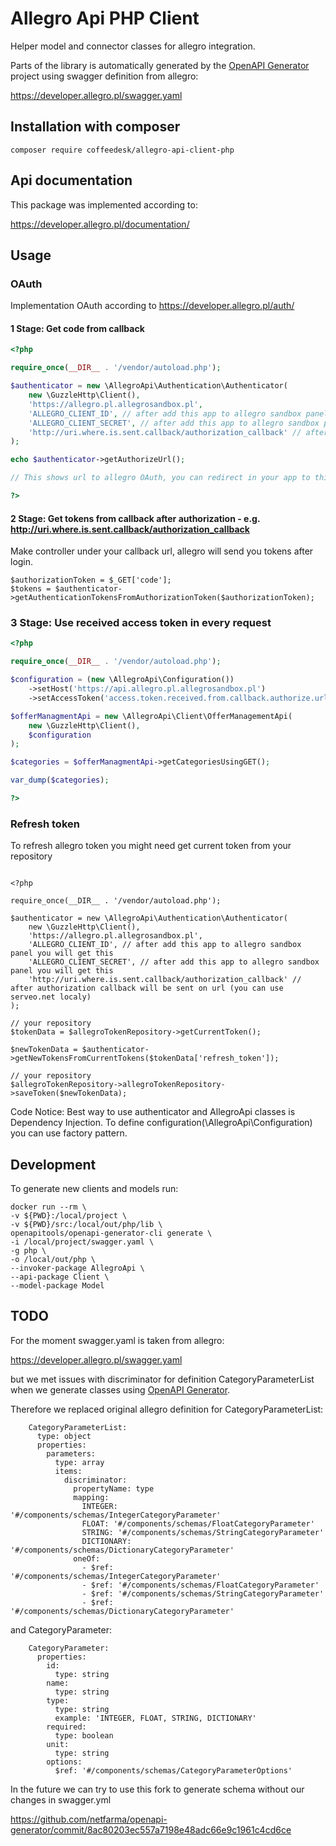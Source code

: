 # Allegro Api PHP Client

Helper model and connector classes for allegro integration.

Parts of the library is automatically generated by the [OpenAPI Generator](https://openapi-generator.tech) project using swagger definition from allegro:

https://developer.allegro.pl/swagger.yaml



## Installation with composer
```
composer require coffeedesk/allegro-api-client-php
```

## Api documentation

This package was implemented according to:

https://developer.allegro.pl/documentation/

## Usage


### OAuth

Implementation OAuth according to https://developer.allegro.pl/auth/

#### 1 Stage: Get code from callback

```php
<?php

require_once(__DIR__ . '/vendor/autoload.php');

$authenticator = new \AllegroApi\Authentication\Authenticator(
    new \GuzzleHttp\Client(),
    'https://allegro.pl.allegrosandbox.pl',
    'ALLEGRO_CLIENT_ID', // after add this app to allegro sandbox panel you will get this
    'ALLEGRO_CLIENT_SECRET', // after add this app to allegro sandbox panel you will get this
    'http://uri.where.is.sent.callback/authorization_callback' // after authorization callback will be sent on url (you can use serveo.net localy)
);

echo $authenticator->getAuthorizeUrl();

// This shows url to allegro OAuth, you can redirect in your app to this url in your controller.

?>
```

#### 2 Stage: Get tokens from callback after authorization - e.g. http://uri.where.is.sent.callback/authorization_callback

Make controller under your callback url, allegro will send you tokens after login.

```
$authorizationToken = $_GET['code'];
$tokens = $authenticator->getAuthenticationTokensFromAuthorizationToken($authorizationToken);

```

### 3 Stage: Use received access token in every request


```php
<?php

require_once(__DIR__ . '/vendor/autoload.php');

$configuration = (new \AllegroApi\Configuration())
    ->setHost('https://api.allegro.pl.allegrosandbox.pl')
    ->setAccessToken('access.token.received.from.callback.authorize.url');

$offerManagmentApi = new \AllegroApi\Client\OfferManagementApi(
    new \GuzzleHttp\Client(),
    $configuration
);

$categories = $offerManagmentApi->getCategoriesUsingGET();

var_dump($categories);

?>
```

### Refresh token

To refresh allegro token you might need get current token from your repository

```

<?php

require_once(__DIR__ . '/vendor/autoload.php');

$authenticator = new \AllegroApi\Authentication\Authenticator(
    new \GuzzleHttp\Client(),
    'https://allegro.pl.allegrosandbox.pl',
    'ALLEGRO_CLIENT_ID', // after add this app to allegro sandbox panel you will get this
    'ALLEGRO_CLIENT_SECRET', // after add this app to allegro sandbox panel you will get this
    'http://uri.where.is.sent.callback/authorization_callback' // after authorization callback will be sent on url (you can use serveo.net localy)
);

// your repository 
$tokenData = $allegroTokenRepository->getCurrentToken();

$newTokenData = $authenticator->getNewTokensFromCurrentTokens($tokenData['refresh_token']);

// your repository 
$allegroTokenRepository->allegroTokenRepository->saveToken($newTokenData);
```

Code Notice: Best way to use authenticator and AllegroApi classes is Dependency Injection.
To define configuration(\AllegroApi\Configuration) you can use factory pattern.

## Development

To generate new clients and models run:
```
docker run --rm \
-v ${PWD}:/local/project \
-v ${PWD}/src:/local/out/php/lib \
openapitools/openapi-generator-cli generate \
-i /local/project/swagger.yaml \
-g php \
-o /local/out/php \
--invoker-package AllegroApi \
--api-package Client \
--model-package Model
```

## TODO

For the moment swagger.yaml is taken from allegro: 

https://developer.allegro.pl/swagger.yaml

but we met issues with discriminator for definition CategoryParameterList when we generate classes using [OpenAPI Generator](https://openapi-generator.tech).

Therefore we replaced original allegro definition for CategoryParameterList:

```
    CategoryParameterList:
      type: object
      properties:
        parameters:
          type: array
          items:
            discriminator:
              propertyName: type
              mapping:
                INTEGER: '#/components/schemas/IntegerCategoryParameter'
                FLOAT: '#/components/schemas/FloatCategoryParameter'
                STRING: '#/components/schemas/StringCategoryParameter'
                DICTIONARY: '#/components/schemas/DictionaryCategoryParameter'
              oneOf:
                - $ref: '#/components/schemas/IntegerCategoryParameter'
                - $ref: '#/components/schemas/FloatCategoryParameter'
                - $ref: '#/components/schemas/StringCategoryParameter'
                - $ref: '#/components/schemas/DictionaryCategoryParameter'
```

and CategoryParameter:

```
    CategoryParameter:
      properties:
        id:
          type: string
        name:
          type: string
        type:
          type: string
          example: 'INTEGER, FLOAT, STRING, DICTIONARY'
        required:
          type: boolean
        unit:
          type: string
        options:
          $ref: '#/components/schemas/CategoryParameterOptions'
```

In the future we can try to use this fork to generate schema without our changes in swagger.yml

https://github.com/netfarma/openapi-generator/commit/8ac80203ec557a7198e48adc66e9c1961c4cd6ce